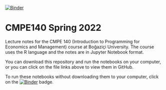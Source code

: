 [![Binder](https://mybinder.org/badge.svg)](https://mybinder.org/v2/gh/mkozturk/CMPE140/master)
# CMPE140 Spring 2022
Lecture notes for the CMPE 140 (Introduction to Programming for Economics and Management) course at Boğaziçi University. The course uses the R language and the notes are in Jupyter Notebook format.

You can download this repository and run the notebooks on your computer, or you can click on the file links above to view them in GitHub.

To run these notebooks without downloading them to your computer, click on the [![Binder](https://mybinder.org/badge.svg)](https://mybinder.org/v2/gh/mkozturk/CMPE140/master) badge.
